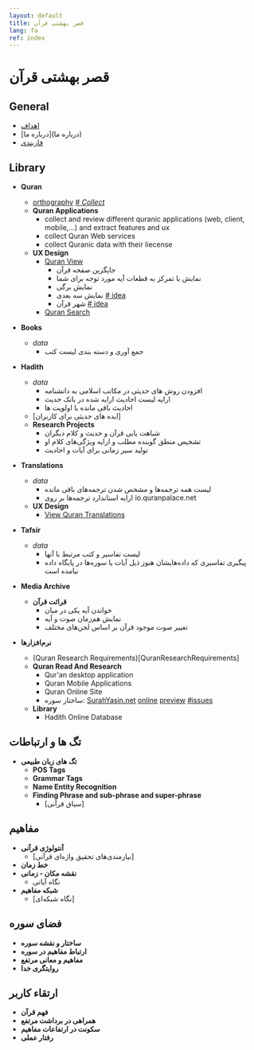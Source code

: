 ```yaml
---
layout: default
title: قصر بهشتی قرآن
lang: fa
ref: index
---
```


# قصر بهشتی قرآن #

## General
* [اهداف](اهداف)
* [درباره ما](درباره ما)                                                                                                                                                                                                                         
* [فاز‌بندی](فازبندی)

## Library
* **Quran**
	* [orthography](QuranOrthographies)
	[\# *Collect*](https://github.com/QuranPalace/quranpalace.github.io/issues/1)
	* **Quran Applications**
		* collect and review different quranic applications (web, client, mobile,...) and extract features and ux
		* collect Quran Web services
		* collect Quranic data with their liecense
	* **UX Design**
		* [Quran View](QuranView)
			* جایگزین صفحه قرآن
			* نمایش با تمرکز به قطعات آیه مورد توجه برای شما
			* نمایش برگی
			* نمایش سه بعدی [\# idea](https://github.com/QuranPalace/quranpalace.github.io/issues/3)
			* شهر قرآن [\# idea](https://github.com/QuranPalace/quranpalace.github.io/issues/4)
		* [Quran Search](QuranSearch)
* **Books**
	* *data*
		* جمع آوری و دسته بندی لیست کتب
* **Hadith**
	* *data*
		* افزودن روش های حدیثی در مکاتب اسلامی به دانشنامه
		* ارایه لیست احادیث ارایه شده در بانک حدیث
		* احادیث باقی مانده با اولویت ‌ها
	* [ایده های حدیثی برای کاربران]
	* **Research Projects**
		* شباهت یابی قرآن و حدیث و کلام دیگران
		* تشخیص منطق گوینده مطلب و ارایه ویژگی‌های کلام او
		* تولید سیر زمانی برای آیات و احادیث

* **Translations**
	* *data*
		* لیست همه ترجمه‌ها و مشخص شدن ترجمه‌های باقی مانده
		* ارایه استاندارد ترجمه‌ها بر روی io.quranpalace.net
	* **UX Design**
		* 	[View Quran Translations](QuranTranslationsView)
* **Tafsir**
	* *data*
		* لیست تفاسیر و کتب مرتبط با آنها
		* پیگیری تفاسیری که داده‌هایشان هنوز ذیل آیات یا سوره‌ها در پایگاه داده نیامده است
* **Media Archive**
	* **قرائت قرآن**
		* خواندن آیه یکی در میان
		* نمایش هم‌زمان صوت و آیه
		* تغییر صوت موجود قرآن بر اساس لحن‌های مختلف

* **نرم‌افزارها**
	* (Quran Research Requirements)[QuranResearchRequirements]
	* **Quran Read And Research**
		* Qur'an desktop application
		* Quran Mobile Applications
		* Quran Online Site
		* ساختار سوره: [SurahYasin.net](SurahYasinDotNet) [online](http://surahyasin.net) [preview](http://yaasin.ajorloo.com/#/) [\#issues](https://github.com/QuranPalace/quranpalace.github.io/issues/2)
	* **Library**
		* Hadith Online Database

	
## تگ ها و ارتباطات
* **تگ های زبان طبیعی**
	* **POS Tags**
	* **Grammar Tags**
	* **Name Entity Recognition**
	* **Finding Phrase and sub-phrase and super-phrase**
		* [سیاق قرآنی]
	
## مفاهیم
* **آنتولوژی قرآنی**
	* [نیازمندی‌های تحقیق واژه‌ای قرآنی]
* **خط زمان**
* **نقشه مکان - زمانی**
	* نگاه آیاتی
* **شبکه مفاهیم**
	* [نگاه شبکه‌ای]

## فضای سوره
* **ساختار و نقشه سوره**
* **ارتباط مفاهیم در سوره**
* **مفاهیم و معانی مرتفع**
* **روایتگری خدا**


## ارتقاء کاربر
* **فهم قرآن**
* **همراهی در برداشت مرتفع**
* **سکونت در ارتفاعات مفاهیم**
* **رفتار عملی**
